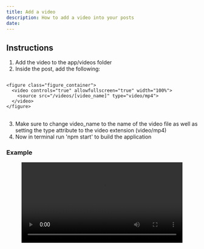 ```yaml
---
title: Add a video
description: How to add a video into your posts
date:
---
```

## Instructions
1. Add the video to the app/videos folder
2. Inside the post, add the following:
<pre style="position: relative;">
<code class>
<span class="hljs-tag">&lt<span class="hljs-name">figure</span> <span class="hljs-attr">class</span>=<span class="hljs-string">"figure_container"</span>&gt</span>
<span class="hljs-tag">&nbsp &lt<span class="hljs-name">video</span> <span class="hljs-attr">controls</span>=<span class="hljs-string">"true"</span> <span class="hljs-attr">allowfullscreen</span>=<span class="hljs-string">"true"</span> <span class="hljs-attr">width</span>=<span class="hljs-string">"100%"</span>&gt</span>
<span class="hljs-tag">&nbsp &nbsp &lt<span class="hljs-name">source</span> <span class="hljs-attr">src</span>=<span class="hljs-string">"/videos/[video_name]"</span> <span class="hljs-attr">type</span>=<span class="hljs-string">"video/mp4"</span>&gt</span>
<span class="hljs-tag">&nbsp &lt&#47<span class="hljs-name">video</span>&gt</span>
<span class="hljs-tag">&lt&#47<span class="hljs-name">figure</span>&gt</span>
</code>
</pre>
3. Make sure to change video_name to the name of the video file as well as setting the type attribute to the video extension (video/mp4)
4. Now in terminal run 'npm start' to build the application

### Example

<figure class="figure_container">
    <video controls="true" allowfullscreen="true" width="100%">
        <source src="/videos/test.mp4" type="video/mp4">
    </video>
</figure>

